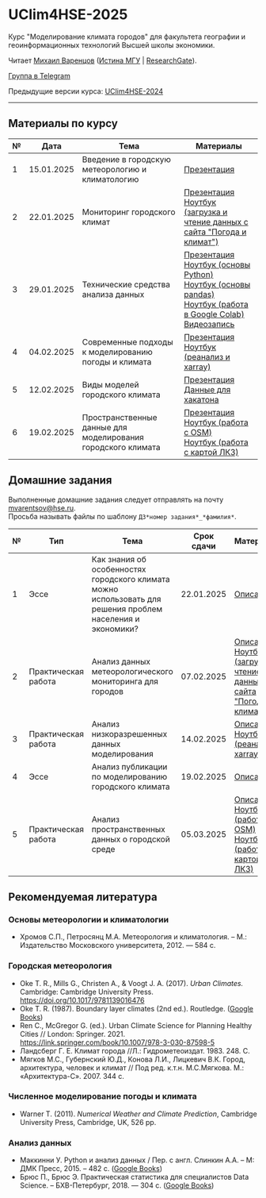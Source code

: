 # UClim4HSE-2025

Курс "Моделирование климата городов" для факультета географии и геоинформационных технологий Высшей школы экономики.  

Читает [Михаил Варенцов](https://www.hse.ru/org/persons/856269284) ([Истина МГУ](https://istina.msu.ru/workers-beta/10689047/) | [ResearchGate](https://www.researchgate.net/profile/Mikhail-Varentsov-2)).

[Группа в Telegram](https://t.me/+YWkUTuRWIDBmNDEy)

Предыдущие версии курса: [UClim4HSE-2024](https://github.com/mvarentsov/UClim4HSE-2024)

-------

## Материалы по курсу

|№| Дата | Тема | Материалы |
|-| ---- | -----| --------- |
|1| 15.01.2025| Введение в городскую метеорологию и климатологию |[Презентация](https://github.com/mvarentsov/UClim4HSE-2025/blob/main/presentations/Lecture01%20slides.pdf)|
|2| 22.01.2025| Мониторинг городского климат |[Презентация](https://github.com/mvarentsov/UClim4HSE-2025/blob/main/presentations/Lecture02%20slides.pdf)</br>[Ноутбук (загрузка и чтение данных с сайта "Погода и климат")](https://github.com/mvarentsov/UClim4HSE-2025/blob/main/scripts/Lect02_load_weaclim_example.ipynb)|
|3| 29.01.2025| Технические средства анализа данных |[Презентация](https://github.com/mvarentsov/UClim4HSE-2025/blob/main/presentations/Lecture03%20slides.pdf)</br>[Ноутбук (основы Python)](https://github.com/mvarentsov/UClim4HSE-2025/blob/main/scripts/Lect03_python_demo.ipynb)</br>[Ноутбук (основы pandas)](https://github.com/mvarentsov/UClim4HSE-2025/blob/main/scripts/Lect03_pandas_demo.ipynb)</br>[Ноутбук (работа в Google Colab)](https://github.com/mvarentsov/UClim4HSE-2025/blob/main/scripts/Lect03_Colab_demo.ipynb)</br>[Видеозапись](https://disk.yandex.ru/i/jtVYuYzs40NazA)|
|4| 04.02.2025| Современные подходы к моделированию погоды и климата|[Презентация](https://github.com/mvarentsov/UClim4HSE-2025/blob/main/presentations/Lecture04%20slides.pdf)</br>  [Ноутбук (реанализ и xarray)](https://github.com/mvarentsov/UClim4HSE-2025/blob/main/scripts/Lect04_xarray_demo.ipynb)
|5| 12.02.2025| Виды моделей городского климата|[Презентация](https://github.com/mvarentsov/UClim4HSE-2025/blob/main/presentations/Lecture05%20slides.pdf)</br>  [Данные для хакатона](https://disk.yandex.ru/d/xf6FrJt5YAPHoA)
|6| 19.02.2025| Пространственные данные для моделирования городского климата|[Презентация](https://github.com/mvarentsov/UClim4HSE-2025/blob/main/presentations/Lecture06%20slides.pdf)</br>  [Ноутбук (работа с OSM)](https://github.com/mvarentsov/UClim4HSE-2025/blob/main/scripts/Lect06_example_OSM.ipynb)</br>  [Ноутбук (работа с картой ЛКЗ)](https://github.com/mvarentsov/UClim4HSE-2025/blob/main/scripts/Lect06_example_LCZ.ipynb)



## Домашние задания

Выполненные домашние задания следует отправлять на почту mvarentsov@hse.ru. </br>
Просьба называть файлы по шаблону `ДЗ*номер задания*_*фамилия*`.

|№|Тип| Тема | Срок сдачи | Материалы |
|-|---|----------|------------|---------- |
|1|Эссе|Как знания об особенностях городского климата можно использовать для решения проблем населения и экономики?| 22.01.2025 | [Описание](https://github.com/mvarentsov/UClim4HSE-2025/blob/main/homeworks/HW1.md) |
|2|Практическая работа|Анализ данных метеорологического мониторинга для городов| 07.02.2025 | [Описание](https://github.com/mvarentsov/UClim4HSE-2025/blob/main/homeworks/HW2.md) [Ноутбук (загрузка и чтение данных с сайта "Погода и климат")](https://github.com/mvarentsov/UClim4HSE-2025/blob/main/scripts/Lect02_load_weaclim_example.ipynb)|
|3|Практическая работа|Aнализ низкоразрешенных данных моделирования| 14.02.2025 | [Описание](https://github.com/mvarentsov/UClim4HSE-2025/blob/main/homeworks/HW3.md)</br>[Ноутбук (реанализ и xarray)](https://github.com/mvarentsov/UClim4HSE-2025/blob/main/scripts/Lect04_xarray_demo.ipynb)|
|4|Эссе|Анализ публикации по моделированию городского климата| 19.02.2025 | [Описание](https://github.com/mvarentsov/UClim4HSE-2025/blob/main/homeworks/HW4.md) |
|5|Практическая работа|Aнализ пространственных данных о городской среде| 05.03.2025 | [Описание](https://github.com/mvarentsov/UClim4HSE-2025/blob/main/homeworks/HW5.md)</br>[Ноутбук (работа с OSM)](https://github.com/mvarentsov/UClim4HSE-2025/blob/main/scripts/Lect06_example_OSM.ipynb)</br>  [Ноутбук (работа с картой ЛКЗ)](https://github.com/mvarentsov/UClim4HSE-2025/blob/main/scripts/Lect06_example_LCZ.ipynb)|


## Рекомендуемая литература

### Основы метеорологии и климатологии
- Хромов С.П., Петросянц М.А. Метеорология и климатология. – М.: Издательство Московского университета, 2012. — 584 с.

### Городская метеорология 
- Oke T. R., Mills G., Christen A., & Voogt J. A. (2017). *Urban Climates.* Cambridge: Cambridge University Press. https://doi.org/10.1017/9781139016476
- Oke T. R. (1987). Boundary layer climates (2nd ed.). Routledge. ([Google Books](https://books.google.ru/books?hl=ru&lr=&id=RVyIAgAAQBAJ&oi=fnd&pg=PP1&dq=oke+boundary+layer+climates&ots=sDAymrb-7h&sig=Y1MTAhD93CxnCOHhp9M1T1gH8WM&redir_esc=y#v=onepage&q=oke%20boundary%20layer%20climates&f=false))
- Ren C., McGregor G. (ed.). Urban Climate Science for Planning Healthy Cities // London:  Springer. 2021.  https://link.springer.com/book/10.1007/978-3-030-87598-5 
- Ландсберг Г. Е. Климат города //Л.: Гидрометеоиздат. 1983. 248. С. 
- Мягков М.С., Губернский Ю.Д., Конова Л.И., Лицкевич В.К. Город, архитектура, человек и климат // Под ред. к.т.н. М.С.Мягкова. М.: «Архитектура-С». 2007. 344 с. 

### Численное моделирование погоды и климата 
- Warner T. (2011). *Numerical Weather and Climate Prediction*, Cambridge University Press, Cambridge, UK, 526 pp.

### Анализ данных 
-	Маккинни У. Python и анализ данных / Пер. с англ. Слинкин А.А. – М: ДМК Пресс, 2015. – 482 с. ([Google Books](https://books.google.ru/books/about/Python_%D0%B8_%D0%B0%D0%BD%D0%B0%D0%BB%D0%B8%D0%B7_%D0%B4%D0%B0%D0%BD%D0%BD%D1%8B%D1%85.html?id=YC0kEAAAQBAJ&redir_esc=y))
-	Брюс П., Брюс Э. Практическая статистика для специалистов Data Science. – БХВ-Петербург, 2018. — 304 с. ([Google Books](https://books.google.ru/books?hl=ru&lr=&id=l_6MDwAAQBAJ&oi=fnd&pg=PA5&dq=%D0%BF%D1%80%D0%B0%D0%BA%D1%82%D0%B8%D1%87%D0%B5%D1%81%D0%BA%D0%B0%D1%8F+%D1%81%D1%82%D0%B0%D1%82%D0%B8%D1%81%D1%82%D0%B8%D0%BA%D0%B0+%D0%B4%D0%BB%D1%8F+%D1%81%D0%BF%D0%B5%D1%86%D0%B8%D0%B0%D0%BB%D0%B8%D1%81%D1%82%D0%BE%D0%B2+data+science&ots=fB2sdc0NnS&sig=S7_kC8Nv2Ipg5By2UbTDVDGVvqE&redir_esc=y#v=onepage&q=%D0%BF%D1%80%D0%B0%D0%BA%D1%82%D0%B8%D1%87%D0%B5%D1%81%D0%BA%D0%B0%D1%8F%20%D1%81%D1%82%D0%B0%D1%82%D0%B8%D1%81%D1%82%D0%B8%D0%BA%D0%B0%20%D0%B4%D0%BB%D1%8F%20%D1%81%D0%BF%D0%B5%D1%86%D0%B8%D0%B0%D0%BB%D0%B8%D1%81%D1%82%D0%BE%D0%B2%20data%20science&f=false))

 

